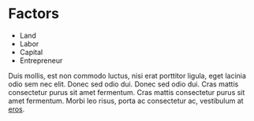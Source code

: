 # Factors

* Land
* Labor
* Capital
* Entrepreneur

Duis mollis, est non commodo luctus, nisi erat porttitor ligula, eget lacinia odio sem nec elit. Donec sed odio dui. Donec sed odio dui. Cras mattis consectetur purus sit amet fermentum. Cras mattis consectetur purus sit amet fermentum. Morbi leo risus, porta ac consectetur ac, vestibulum at [eros](http://www.sequoiasnow.com).

